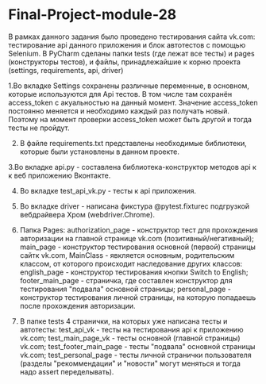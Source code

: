 # Final-Project-module-28

В рамках данного задания было проведено тестирования сайта vk.com: тестирование api данного приложения и блок автотестов с помощью Selenium. В PyCharm сделаны папки tests (где лежат все тесты) и pages (конструкторы тестов), и файлы, принадлежайшие к корню проекта (settings, requirements, api, driver)

1.Во вкладке Settings сохранены различные переменные, в основном, которые используются для Api тестов. В том числе там сохранён access_token с акуальностью на данный момент.
Значение access_token постоянно меняется и необходимо каждый раз получать новый. Поэтому на момент проверки access_token может быть другой и тогда тесты не пройдут.

2. В файле requirements.txt представлены необходимые библиотеки, которые были установлены в данном проекте.

3.Во вкладке api.py - составлена библиотека-конструктор методов api к к веб приложению Вконтакте.

4. Во вкладке test_api_vk.py - тесты к api приложения.

5. Во вкладке driver - написана фикстура @pytest.fixtureс подгрузкой вебдрайвера Хром (webdriver.Chrome).

6. Папка Pages: authorization_page - конструктор тест для прохождения авторизации на главной странице vk.com (позитивный/негативный);
                main_page - конструктор тестирования основной (первой) страницы сайтк vk.com, MainClass - явкляется основным, родительским классом, от которого происходит наследование других классов:
                english_page - конструктор тестирования кнопки Switch to English;
                footer_main_page - страничка, где составлен конструктор для тестирования "подвала" основной страницы;
                personal_page - конструктор тестирования личной страницы, на которую попадаешь после прохождения авторизации.
 
 7. В папке tests 4 странички, на которых уже написана тесты и автотесты:
       test_api_vk  - тесты на тестирования api к приложению vk.com;
       test_main_page_vk - тесты основной (главной страницы) vk.com;
       test_footer_main_page - тесты "подвала" основной страницы vk.com;
       test_personal_page - тесты личной странички пользователя (разделы "рекоммендации" и "новости" могут меняться и тогда надо assert переделывать).
